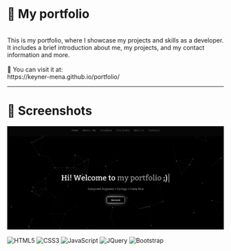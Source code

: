 # 💼 My portfolio

<br>
This is my portfolio, where I showcase my projects and skills as a developer. It includes a brief introduction about me, my projects, and my contact information and more.
<br>
<br>
📌 You can visit it at:  
<br>
https://keyner-mena.github.io/portfolio/

<br>

---

# 📸 Screenshots

![screenshot](./images/screenshot.png)

![HTML5](https://img.shields.io/badge/html5-%23E34F26.svg?style=for-the-badge&logo=html5&logoColor=white)
![CSS3](https://img.shields.io/badge/css3-%231572B6.svg?style=for-the-badge&logo=css3&logoColor=white)
![JavaScript](https://img.shields.io/badge/javascript-%23323330.svg?style=for-the-badge&logo=javascript&logoColor=%23F7DF1E)
![JQuery](https://img.shields.io/badge/jquery-%230769AD.svg?style=for-the-badge&logo=jquery&logoColor=white)
![Bootstrap](https://img.shields.io/badge/bootstrap-%23563D7C.svg?style=for-the-badge&logo=bootstrap&logoColor=white)

<br>
